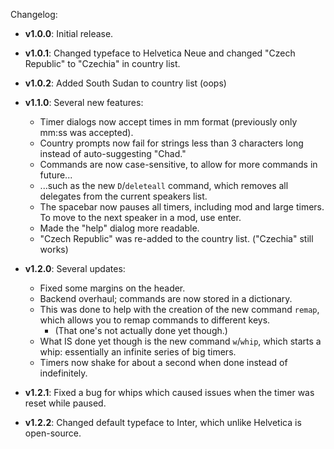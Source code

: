 Changelog:

* **v1.0.0**: Initial release.
* **v1.0.1**: Changed typeface to Helvetica Neue and changed "Czech Republic" to "Czechia" in country list.
* **v1.0.2**: Added South Sudan to country list (oops)
* **v1.1.0**: Several new features:
    * Timer dialogs now accept times in mm format (previously only mm:ss was accepted).
    * Country prompts now fail for strings less than 3 characters long instead of auto-suggesting "Chad."
    * Commands are now case-sensitive, to allow for more commands in future...
    * ...such as the new `D`/`deleteall` command, which removes all delegates from the current speakers list.
    * The spacebar now pauses all timers, including mod and large timers. To move to the next speaker in a mod, use enter.
    * Made the "help" dialog more readable.
    * "Czech Republic" was re-added to the country list. ("Czechia" still works)

* **v1.2.0**: Several updates:
    * Fixed some margins on the header.
    * Backend overhaul; commands are now stored in a dictionary.
    * This was done to help with the creation of the new command `remap`, which allows you to remap commands to different keys.
      * (That one's not actually done yet though.)
    * What IS done yet though is the new command `w`/`whip`, which starts a whip: essentially an infinite series of 
big timers.
    * Timers now shake for about a second when done instead of indefinitely.
* **v1.2.1**: Fixed a bug for whips which caused issues when the timer was reset while paused.
* **v1.2.2**: Changed default typeface to Inter, which unlike Helvetica is open-source.